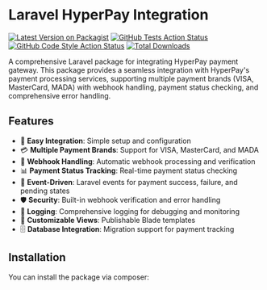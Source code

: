 # Laravel HyperPay Integration

[![Latest Version on Packagist](https://img.shields.io/packagist/v/ahmadchebbo/laravel-hyperpay.svg?style=flat-square)](https://packagist.org/packages/ahmadchebbo/laravel-hyperpay)
[![GitHub Tests Action Status](https://img.shields.io/github/actions/workflow/status/ahmadchebbo/laravel-hyperpay/run-tests.yml?branch=main&label=tests&style=flat-square)](https://github.com/ahmadchebbo/laravel-hyperpay/actions?query=workflow%3Arun-tests+branch%3Amain)
[![GitHub Code Style Action Status](https://img.shields.io/github/actions/workflow/status/ahmadchebbo/laravel-hyperpay/fix-php-code-style-issues.yml?branch=main&label=code%20style&style=flat-square)](https://github.com/ahmadchebbo/laravel-hyperpay/actions?query=workflow%3A"Fix+PHP+code+style+issues"+branch%3Amain)
[![Total Downloads](https://img.shields.io/packagist/dt/ahmadchebbo/laravel-hyperpay.svg?style=flat-square)](https://packagist.org/packages/ahmadchebbo/laravel-hyperpay)

A comprehensive Laravel package for integrating HyperPay payment gateway. This package provides a seamless integration with HyperPay's payment processing services, supporting multiple payment brands (VISA, MasterCard, MADA) with webhook handling, payment status checking, and comprehensive error handling.

## Features

- 🚀 **Easy Integration**: Simple setup and configuration
- 💳 **Multiple Payment Brands**: Support for VISA, MasterCard, and MADA
- 🔄 **Webhook Handling**: Automatic webhook processing and verification
- 📊 **Payment Status Tracking**: Real-time payment status checking
- 🎯 **Event-Driven**: Laravel events for payment success, failure, and pending states
- 🛡️ **Security**: Built-in webhook verification and error handling
- 📝 **Logging**: Comprehensive logging for debugging and monitoring
- 🎨 **Customizable Views**: Publishable Blade templates
- 🗄️ **Database Integration**: Migration support for payment tracking

## Installation

You can install the package via composer:
